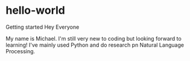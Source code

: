 # hello-world
Getting started
Hey Everyone

My name is Michael. I'm still very new to coding but looking forward to learning! I've mainly used Python and do research pn Natural Language Processing.
